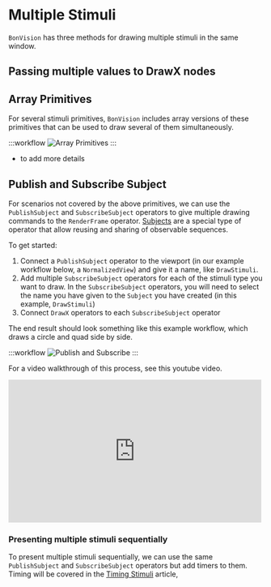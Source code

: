 # Multiple Stimuli
`BonVision` has three methods for drawing multiple stimuli in the same window.

## Passing multiple values to DrawX nodes



## Array Primitives
For several stimuli primitives, `BonVision` includes array versions of these primitives that can be used to draw several of them simultaneously.

:::workflow
![Array Primitives](../workflows/array-primitives.bonsai)
:::

* to add more details

## Publish and Subscribe Subject
For scenarios not covered by the above primitives, we can use the `PublishSubject` and `SubscribeSubject` operators to give multiple drawing commands to the `RenderFrame` operator.
[Subjects](https://bonsai-rx.org/docs/articles/subjects.html) are a special type of operator that allow reusing and sharing of observable sequences.

To get started:
1) Connect a `PublishSubject` operator to the viewport (in our example workflow below, a `NormalizedView`) and give it a name, like `DrawStimuli`.
2) Add multiple `SubscribeSubject` operators for each of the stimuli type you want to draw. In the `SubscribeSubject` operators, you will need to select the name you have given to the `Subject` you have created (in this example, `DrawStimuli`)
3) Connect `DrawX` operators to each `SubscribeSubject` operator

The end result should look something like this example workflow, which draws a circle and quad side by side.

:::workflow
![Publish and Subscribe](../workflows/multiple-stimuli-publish.bonsai)
:::

For a video walkthrough of this process, see this youtube video.

<div style="max-width: 500px">
<iframe width=100%  height="282" src="https://www.youtube.com/embed/NudcbbQ2AMg" title="BonVision quick tips: Presenting two stimuli on screen simultaneously" frameborder="0" allow="accelerometer; autoplay; clipboard-write; encrypted-media; gyroscope; picture-in-picture; web-share" referrerpolicy="strict-origin-when-cross-origin" allowfullscreen></iframe>
</div>


### Presenting multiple stimuli sequentially 
To present multiple stimuli sequentially, we can use the same `PublishSubject` and `SubscribeSubject` operators but add timers to them. Timing will be covered in the [Timing Stimuli](stimuli-timing.md) article,